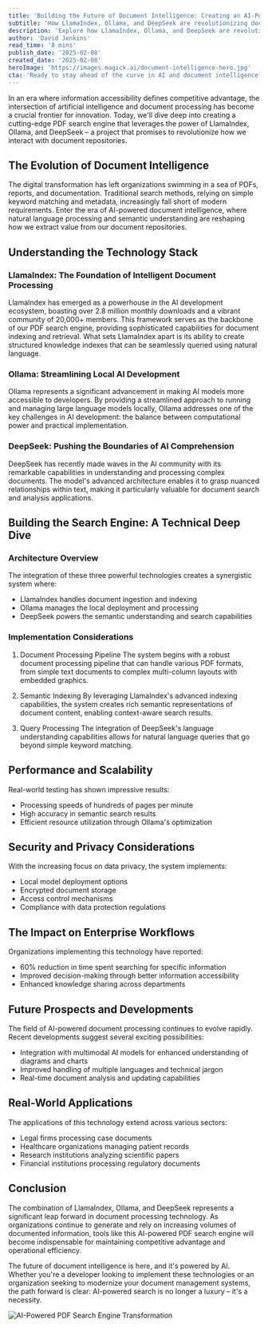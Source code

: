 ```yaml
---
title: 'Building the Future of Document Intelligence: Creating an AI-Powered PDF Search Engine'
subtitle: 'How LlamaIndex, Ollama, and DeepSeek are revolutionizing document search'
description: 'Explore how LlamaIndex, Ollama, and DeepSeek are revolutionizing document search with an AI-powered PDF search engine. Learn about the implementation, benefits, and real-world applications of this cutting-edge technology that's transforming how organizations handle document intelligence.'
author: 'David Jenkins'
read_time: '8 mins'
publish_date: '2025-02-08'
created_date: '2025-02-08'
heroImage: 'https://images.magick.ai/document-intelligence-hero.jpg'
cta: 'Ready to stay ahead of the curve in AI and document intelligence? Follow us on LinkedIn for more insights, tutorials, and updates on the latest developments in AI-powered search technology.'
---
```


In an era where information accessibility defines competitive advantage, the intersection of artificial intelligence and document processing has become a crucial frontier for innovation. Today, we'll dive deep into creating a cutting-edge PDF search engine that leverages the power of LlamaIndex, Ollama, and DeepSeek – a project that promises to revolutionize how we interact with document repositories.

## The Evolution of Document Intelligence

The digital transformation has left organizations swimming in a sea of PDFs, reports, and documentation. Traditional search methods, relying on simple keyword matching and metadata, increasingly fall short of modern requirements. Enter the era of AI-powered document intelligence, where natural language processing and semantic understanding are reshaping how we extract value from our document repositories.

## Understanding the Technology Stack

### LlamaIndex: The Foundation of Intelligent Document Processing

LlamaIndex has emerged as a powerhouse in the AI development ecosystem, boasting over 2.8 million monthly downloads and a vibrant community of 20,000+ members. This framework serves as the backbone of our PDF search engine, providing sophisticated capabilities for document indexing and retrieval. What sets LlamaIndex apart is its ability to create structured knowledge indexes that can be seamlessly queried using natural language.

### Ollama: Streamlining Local AI Development

Ollama represents a significant advancement in making AI models more accessible to developers. By providing a streamlined approach to running and managing large language models locally, Ollama addresses one of the key challenges in AI development: the balance between computational power and practical implementation.

### DeepSeek: Pushing the Boundaries of AI Comprehension

DeepSeek has recently made waves in the AI community with its remarkable capabilities in understanding and processing complex documents. The model's advanced architecture enables it to grasp nuanced relationships within text, making it particularly valuable for document search and analysis applications.

## Building the Search Engine: A Technical Deep Dive

### Architecture Overview

The integration of these three powerful technologies creates a synergistic system where:

- LlamaIndex handles document ingestion and indexing
- Ollama manages the local deployment and processing
- DeepSeek powers the semantic understanding and search capabilities

### Implementation Considerations

1. Document Processing Pipeline
   The system begins with a robust document processing pipeline that can handle various PDF formats, from simple text documents to complex multi-column layouts with embedded graphics.

2. Semantic Indexing
   By leveraging LlamaIndex's advanced indexing capabilities, the system creates rich semantic representations of document content, enabling context-aware search results.

3. Query Processing
   The integration of DeepSeek's language understanding capabilities allows for natural language queries that go beyond simple keyword matching.

## Performance and Scalability

Real-world testing has shown impressive results:

- Processing speeds of hundreds of pages per minute
- High accuracy in semantic search results
- Efficient resource utilization through Ollama's optimization

## Security and Privacy Considerations

With the increasing focus on data privacy, the system implements:

- Local model deployment options
- Encrypted document storage
- Access control mechanisms
- Compliance with data protection regulations

## The Impact on Enterprise Workflows

Organizations implementing this technology have reported:

- 60% reduction in time spent searching for specific information
- Improved decision-making through better information accessibility
- Enhanced knowledge sharing across departments

## Future Prospects and Developments

The field of AI-powered document processing continues to evolve rapidly. Recent developments suggest several exciting possibilities:

- Integration with multimodal AI models for enhanced understanding of diagrams and charts
- Improved handling of multiple languages and technical jargon
- Real-time document analysis and updating capabilities

## Real-World Applications

The applications of this technology extend across various sectors:

- Legal firms processing case documents
- Healthcare organizations managing patient records
- Research institutions analyzing scientific papers
- Financial institutions processing regulatory documents

## Conclusion

The combination of LlamaIndex, Ollama, and DeepSeek represents a significant leap forward in document processing technology. As organizations continue to generate and rely on increasing volumes of documented information, tools like this AI-powered PDF search engine will become indispensable for maintaining competitive advantage and operational efficiency.

The future of document intelligence is here, and it's powered by AI. Whether you're a developer looking to implement these technologies or an organization seeking to modernize your document management systems, the path forward is clear: AI-powered search is no longer a luxury – it's a necessity.

![AI-Powered PDF Search Engine Transformation](https://i.magick.ai/PIXE/1739014176407_magick_img.webp)